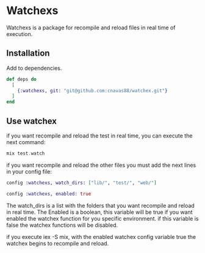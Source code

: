 # Watchexs

Watchexs is a package for recompile and reload files in real time 
of execution.

## Installation

Add to dependencies.

```elixir
def deps do
  [
    {:watchexs, git: "git@github.com:cnavas88/watchex.git"}
  ]
end
```

## Use watchex

if you want recompile and reload the test in real time, you can execute
the next command:

```elixir
mix test.watch
```

if you want recompile and reload the other files you must add the next lines
in your config file:

```elixir
config :watchexs, watch_dirs: ["lib/", "test/", "web/"]

config :watchexs, enabled: true
```

 The watch_dirs is a list with the folders that you want recompile and reload
 in real time.
 The Enabled is a boolean, this variable will be true if you want enabled the
 watchex function for you specific environment. if this variable is false
 the watchex functions will be disabled.

 if you execute iex -S mix, with the enabled watchex config variable true
 the watchex begins to recompile and reload.
